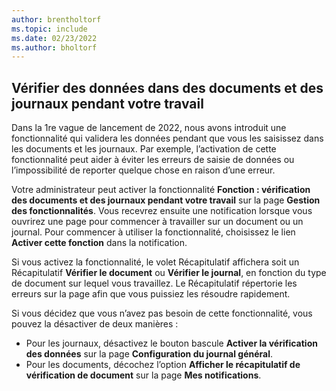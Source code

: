```yaml
---
author: brentholtorf
ms.topic: include
ms.date: 02/23/2022
ms.author: bholtorf
---
```

## Vérifier des données dans des documents et des journaux pendant votre travail

Dans la 1re vague de lancement de 2022, nous avons introduit une fonctionnalité qui validera les données pendant que vous les saisissez dans les documents et les journaux. Par exemple, l’activation de cette fonctionnalité peut aider à éviter les erreurs de saisie de données ou l’impossibilité de reporter quelque chose en raison d’une erreur. 

Votre administrateur peut activer la fonctionnalité **Fonction : vérification des documents et des journaux pendant votre travail** sur la page **Gestion des fonctionnalités**. Vous recevrez ensuite une notification lorsque vous ouvrirez une page pour commencer à travailler sur un document ou un journal. Pour commencer à utiliser la fonctionnalité, choisissez le lien **Activer cette fonction** dans la notification. 

Si vous activez la fonctionnalité, le volet Récapitulatif affichera soit un Récapitulatif **Vérifier le document** ou **Vérifier le journal**, en fonction du type de document sur lequel vous travaillez. Le Récapitulatif répertorie les erreurs sur la page afin que vous puissiez les résoudre rapidement.

Si vous décidez que vous n’avez pas besoin de cette fonctionnalité, vous pouvez la désactiver de deux manières :

* Pour les journaux, désactivez le bouton bascule **Activer la vérification des données** sur la page **Configuration du journal général**.
* Pour les documents, décochez l’option **Afficher le récapitulatif de vérification de document** sur la page **Mes notifications**.